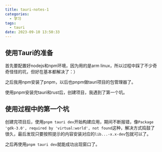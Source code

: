 ```yaml
---
title: tauri-notes-1
categories:
  - 学习
tags:
  - tauri
date: 2023-09-10 13:50:33
---
```


## 使用Tauri的准备

首先要配置好nodejs和npm环境，因为用的是arm linux，所以过程中踩了不少奇奇怪怪的坑，但好在基本都解决了：）

之后我用npm安装了pnpm，以后也pnpm做tauri项目的包管理器了。

使用pnpm安装完tauri和rust后，创建项目，我遇到了第一个坑。

## 使用过程中的第一个坑

创建完项目后，使用`pnpm tauri dev`开始构建应用，期间不断报错，像`Package 'gdk-3.0', required by 'virtual:world', not found`这种，解决方式捣鼓了很久，最后发现只要按照提示的内容安装对应的`lib...-x.x-dev`包就可以了。

之后再使用`pnpm tauri dev`就能成功出现窗口了。
